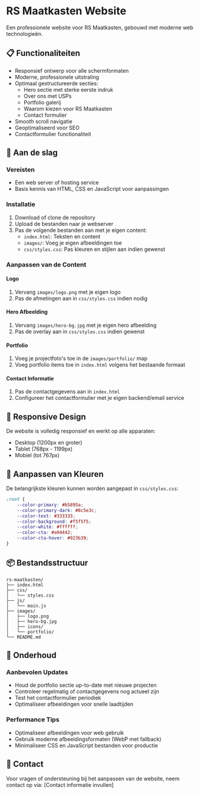 # RS Maatkasten Website

Een professionele website voor RS Maatkasten, gebouwd met moderne web technologieën.

## 📋 Functionaliteiten

- Responsief ontwerp voor alle schermformaten
- Moderne, professionele uitstraling
- Optimaal gestructureerde secties:
  - Hero sectie met sterke eerste indruk
  - Over ons met USPs
  - Portfolio galerij
  - Waarom kiezen voor RS Maatkasten
  - Contact formulier
- Smooth scroll navigatie
- Geoptimaliseerd voor SEO
- Contactformulier functionaliteit

## 🚀 Aan de slag

### Vereisten

- Een web server of hosting service
- Basis kennis van HTML, CSS en JavaScript voor aanpassingen

### Installatie

1. Download of clone de repository
2. Upload de bestanden naar je webserver
3. Pas de volgende bestanden aan met je eigen content:
   - `index.html`: Teksten en content
   - `images/`: Voeg je eigen afbeeldingen toe
   - `css/styles.css`: Pas kleuren en stijlen aan indien gewenst

### Aanpassen van de Content

#### Logo
1. Vervang `images/logo.png` met je eigen logo
2. Pas de afmetingen aan in `css/styles.css` indien nodig

#### Hero Afbeelding
1. Vervang `images/hero-bg.jpg` met je eigen hero afbeelding
2. Pas de overlay aan in `css/styles.css` indien gewenst

#### Portfolio
1. Voeg je projectfoto's toe in de `images/portfolio/` map
2. Voeg portfolio items toe in `index.html` volgens het bestaande formaat

#### Contact Informatie
1. Pas de contactgegevens aan in `index.html`
2. Configureer het contactformulier met je eigen backend/email service

## 📱 Responsive Design

De website is volledig responsief en werkt op alle apparaten:
- Desktop (1200px en groter)
- Tablet (768px - 1199px)
- Mobiel (tot 767px)

## 🎨 Aanpassen van Kleuren

De belangrijkste kleuren kunnen worden aangepast in `css/styles.css`:

```css
:root {
    --color-primary: #b5895a;
    --color-primary-dark: #8c5e3c;
    --color-text: #333333;
    --color-background: #f5f5f5;
    --color-white: #ffffff;
    --color-cta: #a94442;
    --color-cta-hover: #923b39;
}
```

## 📦 Bestandsstructuur

```
rs-maatkasten/
├── index.html
├── css/
│   └── styles.css
├── js/
│   └── main.js
├── images/
│   ├── logo.png
│   ├── hero-bg.jpg
│   ├── icons/
│   └── portfolio/
└── README.md
```

## 🔧 Onderhoud

### Aanbevolen Updates

- Houd de portfolio sectie up-to-date met nieuwe projecten
- Controleer regelmatig of contactgegevens nog actueel zijn
- Test het contactformulier periodiek
- Optimaliseer afbeeldingen voor snelle laadtijden

### Performance Tips

- Optimaliseer afbeeldingen voor web gebruik
- Gebruik moderne afbeeldingsformaten (WebP met fallback)
- Minimaliseer CSS en JavaScript bestanden voor productie

## 📝 Contact

Voor vragen of ondersteuning bij het aanpassen van de website, neem contact op via:
[Contact informatie invullen] 